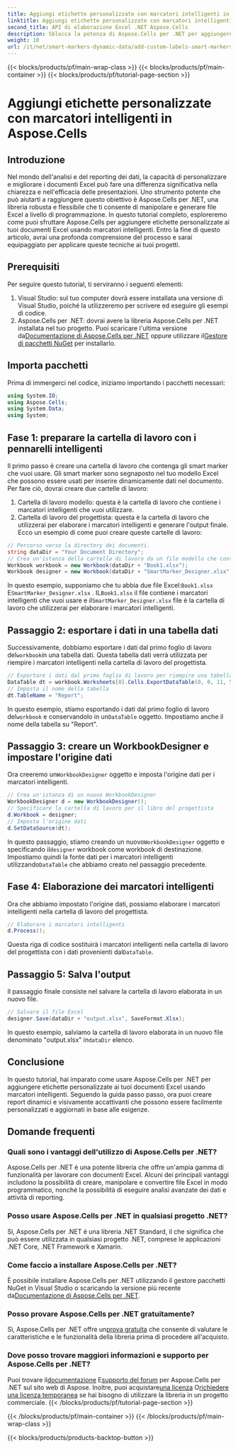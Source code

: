 ```yaml
---
title: Aggiungi etichette personalizzate con marcatori intelligenti in Aspose.Cells
linktitle: Aggiungi etichette personalizzate con marcatori intelligenti in Aspose.Cells
second_title: API di elaborazione Excel .NET Aspose.Cells
description: Sblocca la potenza di Aspose.Cells per .NET per aggiungere etichette personalizzate e marcatori intelligenti ai tuoi documenti Excel. Segui questo tutorial passo dopo passo e crea report dinamici e visivamente accattivanti.
weight: 10
url: /it/net/smart-markers-dynamic-data/add-custom-labels-smart-markers/
---
```


{{< blocks/products/pf/main-wrap-class >}}
{{< blocks/products/pf/main-container >}}
{{< blocks/products/pf/tutorial-page-section >}}

# Aggiungi etichette personalizzate con marcatori intelligenti in Aspose.Cells

## Introduzione
Nel mondo dell'analisi e del reporting dei dati, la capacità di personalizzare e migliorare i documenti Excel può fare una differenza significativa nella chiarezza e nell'efficacia delle presentazioni. Uno strumento potente che può aiutarti a raggiungere questo obiettivo è Aspose.Cells per .NET, una libreria robusta e flessibile che ti consente di manipolare e generare file Excel a livello di programmazione.
In questo tutorial completo, esploreremo come puoi sfruttare Aspose.Cells per aggiungere etichette personalizzate ai tuoi documenti Excel usando marcatori intelligenti. Entro la fine di questo articolo, avrai una profonda comprensione del processo e sarai equipaggiato per applicare queste tecniche ai tuoi progetti.
## Prerequisiti
Per seguire questo tutorial, ti serviranno i seguenti elementi:
1. Visual Studio: sul tuo computer dovrà essere installata una versione di Visual Studio, poiché la utilizzeremo per scrivere ed eseguire gli esempi di codice.
2.  Aspose.Cells per .NET: dovrai avere la libreria Aspose.Cells per .NET installata nel tuo progetto. Puoi scaricare l'ultima versione da[Documentazione di Aspose.Cells per .NET](https://reference.aspose.com/cells/net/) oppure utilizzare il[Gestore di pacchetti NuGet](https://www.nuget.org/packages/Aspose.Cells/) per installarlo.
## Importa pacchetti
Prima di immergerci nel codice, iniziamo importando i pacchetti necessari:
```csharp
using System.IO;
using Aspose.Cells;
using System.Data;
using System;
```
## Fase 1: preparare la cartella di lavoro con i pennarelli intelligenti
Il primo passo è creare una cartella di lavoro che contenga gli smart marker che vuoi usare. Gli smart marker sono segnaposto nel tuo modello Excel che possono essere usati per inserire dinamicamente dati nel documento.
Per fare ciò, dovrai creare due cartelle di lavoro:
1. Cartella di lavoro modello: questa è la cartella di lavoro che contiene i marcatori intelligenti che vuoi utilizzare.
2. Cartella di lavoro del progettista: questa è la cartella di lavoro che utilizzerai per elaborare i marcatori intelligenti e generare l'output finale.
Ecco un esempio di come puoi creare queste cartelle di lavoro:
```csharp
// Percorso verso la directory dei documenti.
string dataDir = "Your Document Directory";
// Crea un'istanza della cartella di lavoro da un file modello che contiene marcatori intelligenti
Workbook workbook = new Workbook(dataDir + "Book1.xlsx");
Workbook designer = new Workbook(dataDir + "SmartMarker_Designer.xlsx");
```
 In questo esempio, supponiamo che tu abbia due file Excel:`Book1.xlsx` E`SmartMarker_Designer.xlsx` . IL`Book1.xlsx` il file contiene i marcatori intelligenti che vuoi usare e il`SmartMarker_Designer.xlsx` file è la cartella di lavoro che utilizzerai per elaborare i marcatori intelligenti.
## Passaggio 2: esportare i dati in una tabella dati
 Successivamente, dobbiamo esportare i dati dal primo foglio di lavoro del`workbook`in una tabella dati. Questa tabella dati verrà utilizzata per riempire i marcatori intelligenti nella cartella di lavoro del progettista.
```csharp
// Esportare i dati dal primo foglio di lavoro per riempire una tabella dati
DataTable dt = workbook.Worksheets[0].Cells.ExportDataTable(0, 0, 11, 5, true);
// Imposta il nome della tabella
dt.TableName = "Report";
```
 In questo esempio, stiamo esportando i dati dal primo foglio di lavoro del`workbook` e conservandolo in un`DataTable` oggetto. Impostiamo anche il nome della tabella su "Report".
## Passaggio 3: creare un WorkbookDesigner e impostare l'origine dati
 Ora creeremo un`WorkbookDesigner` oggetto e imposta l'origine dati per i marcatori intelligenti.
```csharp
// Crea un'istanza di un nuovo WorkbookDesigner
WorkbookDesigner d = new WorkbookDesigner();
// Specificare la cartella di lavoro per il libro del progettista
d.Workbook = designer;
// Imposta l'origine dati
d.SetDataSource(dt);
```
 In questo passaggio, stiamo creando un nuovo`WorkbookDesigner` oggetto e specificando il`designer` workbook come workbook di destinazione. Impostiamo quindi la fonte dati per i marcatori intelligenti utilizzando`DataTable` che abbiamo creato nel passaggio precedente.
## Fase 4: Elaborazione dei marcatori intelligenti
Ora che abbiamo impostato l'origine dati, possiamo elaborare i marcatori intelligenti nella cartella di lavoro del progettista.
```csharp
// Elaborare i marcatori intelligenti
d.Process();
```
Questa riga di codice sostituirà i marcatori intelligenti nella cartella di lavoro del progettista con i dati provenienti dal`DataTable`.
## Passaggio 5: Salva l'output
Il passaggio finale consiste nel salvare la cartella di lavoro elaborata in un nuovo file.
```csharp
// Salvare il file Excel
designer.Save(dataDir + "output.xlsx", SaveFormat.Xlsx);
```
 In questo esempio, salviamo la cartella di lavoro elaborata in un nuovo file denominato "output.xlsx" in`dataDir` elenco.
## Conclusione
In questo tutorial, hai imparato come usare Aspose.Cells per .NET per aggiungere etichette personalizzate ai tuoi documenti Excel usando marcatori intelligenti. Seguendo la guida passo passo, ora puoi creare report dinamici e visivamente accattivanti che possono essere facilmente personalizzati e aggiornati in base alle esigenze.
## Domande frequenti
### Quali sono i vantaggi dell'utilizzo di Aspose.Cells per .NET?
Aspose.Cells per .NET è una potente libreria che offre un'ampia gamma di funzionalità per lavorare con documenti Excel. Alcuni dei principali vantaggi includono la possibilità di creare, manipolare e convertire file Excel in modo programmatico, nonché la possibilità di eseguire analisi avanzate dei dati e attività di reporting.
### Posso usare Aspose.Cells per .NET in qualsiasi progetto .NET?
Sì, Aspose.Cells per .NET è una libreria .NET Standard, il che significa che può essere utilizzata in qualsiasi progetto .NET, comprese le applicazioni .NET Core, .NET Framework e Xamarin.
### Come faccio a installare Aspose.Cells per .NET?
 È possibile installare Aspose.Cells per .NET utilizzando il gestore pacchetti NuGet in Visual Studio o scaricando la versione più recente da[Documentazione di Aspose.Cells per .NET](https://reference.aspose.com/cells/net/).
### Posso provare Aspose.Cells per .NET gratuitamente?
 Sì, Aspose.Cells per .NET offre un[prova gratuita](https://releases.aspose.com/) che consente di valutare le caratteristiche e le funzionalità della libreria prima di procedere all'acquisto.
### Dove posso trovare maggiori informazioni e supporto per Aspose.Cells per .NET?
 Puoi trovare il[documentazione](https://reference.aspose.com/cells/net/) E[supporto del forum](https://forum.aspose.com/c/cells/9) per Aspose.Cells per .NET sul sito web di Aspose. Inoltre, puoi acquistare[una licenza](https://purchase.aspose.com/buy) O[richiedere una licenza temporanea](https://purchase.aspose.com/temporary-license/) se hai bisogno di utilizzare la libreria in un progetto commerciale.
{{< /blocks/products/pf/tutorial-page-section >}}

{{< /blocks/products/pf/main-container >}}
{{< /blocks/products/pf/main-wrap-class >}}

{{< blocks/products/products-backtop-button >}}
